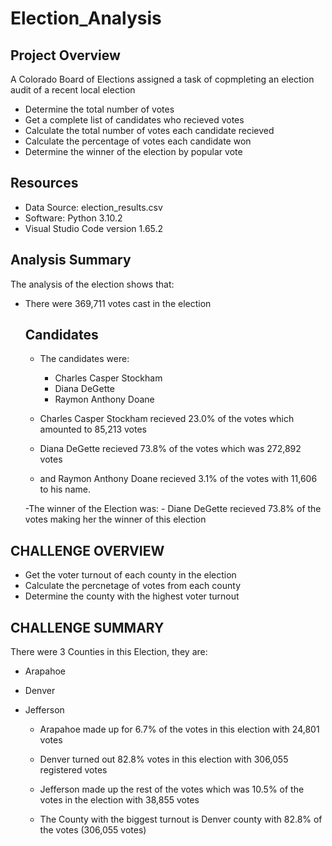 # Election_Analysis

## Project Overview
A Colorado Board of Elections assigned a task of copmpleting an election audit of a recent local election

- Determine the total number of votes
- Get a complete list of candidates who recieved votes
- Calculate the total number of votes each candidate recieved
- Calculate the percentage of votes each candidate won
- Determine the winner of the election by popular vote

## Resources
- Data Source: election_results.csv
- Software: Python 3.10.2 
- Visual Studio Code version 1.65.2

## Analysis Summary
The analysis of the election shows that:
- There were 369,711 votes cast in the election

  ## Candidates
   - The candidates were:
     - Charles Casper Stockham
      - Diana DeGette
      - Raymon Anthony Doane
  
    - Charles Casper Stockham recieved 23.0% of the votes which amounted to 85,213 votes
    - Diana DeGette recieved 73.8% of the votes which was 272,892 votes
    - and Raymon Anthony Doane recieved 3.1% of the votes with 11,606 to his name.
    
    -The winner of the Election was:
        - Diane DeGette recieved 73.8% of the votes making her the winner of this election
 
## CHALLENGE OVERVIEW
- Get the voter turnout of each county in the election
- Calculate the percnetage of votes from each county
- Determine the county with the highest voter turnout


## CHALLENGE SUMMARY
There were 3 Counties in this Election, they are:
  - Arapahoe
  - Denver
  - Jefferson
 
    - Arapahoe made up for 6.7% of the votes in this election with 24,801 votes
    - Denver turned out 82.8% votes in this election with 306,055 registered votes
    - Jefferson made up the rest of the votes which was 10.5% of the votes in the election with 38,855 votes
  
    - The County with the biggest turnout is Denver county with 82.8% of the votes (306,055 votes)
